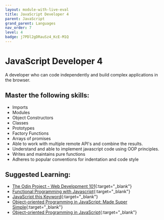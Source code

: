 ```yaml
---
layout: module-with-live-eval
title: JavaScript Developer 4
parent: JavaScript
grand_parent: Languages
nav_order: 7
level: 4
badge: j7PDl2gDRauSz4_KcE-M1Q
---
```

# JavaScript Developer 4

A developer who can code independently and build complex applications in the browser.

## Master the following skills:

* Imports
* Modules
* Object Constructors
* Classes
* Prototypes
* Factory Functions
* Arrays of promises
* Able to work with multiple remote API's and combine the results.
* Understand and able to implement javascript code using OOP principles.
* Writes and maintains pure functions
* Adheres to popular conventions for indentation and code style

## Suggested Learning:

* [The Odin Project - Web Development 101](https://www.theodinproject.com/){:target="_blank"}
* [Functional Programming with Javascript](https://www.youtube.com/watch?v=e-5obm1G_FY){:target="_blank"}
* [JavaScript this Keyword](https://youtu.be/gvicrj31JOM){:target="_blank"}
* [Object-oriented Programming in JavaScript: Made Super Simple](https://www.youtube.com/watch?v=PFmuCDHHpwk){:target="_blank"}
* [Object-oriented Programming in JavaScript](https://medium.com/better-programming/object-oriented-programming-in-javascript-b3bda28d3e81){:target="_blank"}
